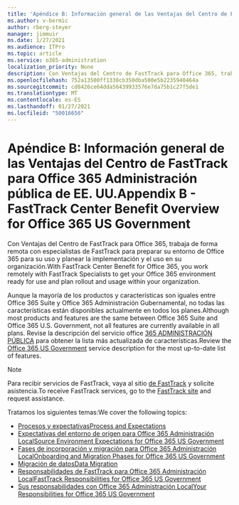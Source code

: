 ```yaml
---
title: 'Apéndice B: Información general de las Ventajas del Centro de FastTrack para Office 365 Administración pública de EE. UU.'
ms.author: v-bermic
author: rberg-steyer
manager: jimmuir
ms.date: 1/27/2021
ms.audience: ITPro
ms.topic: article
ms.service: o365-administration
localization_priority: None
description: Con Ventajas del Centro de FastTrack para Office 365, trabaja de forma remota con especialistas de FastTrack para preparar su entorno de Office 365 para su uso y planear la implementación y el uso en su organización.
ms.openlocfilehash: 752a13500ff1338cb350dba500e5b2235940464a
ms.sourcegitcommit: cd8426ce64dda56439933576e7da75b1c27f5de1
ms.translationtype: MT
ms.contentlocale: es-ES
ms.lasthandoff: 01/27/2021
ms.locfileid: "50016656"
---
```

# <a name="appendix-b---fasttrack-center-benefit-overview-for-office-365-us-government"></a><span data-ttu-id="53225-103">Apéndice B: Información general de las Ventajas del Centro de FastTrack para Office 365 Administración pública de EE. UU.</span><span class="sxs-lookup"><span data-stu-id="53225-103">Appendix B - FastTrack Center Benefit Overview for Office 365 US Government</span></span>

<span data-ttu-id="53225-104">Con Ventajas del Centro de FastTrack para Office 365, trabaja de forma remota con especialistas de FastTrack para preparar su entorno de Office 365 para su uso y planear la implementación y el uso en su organización.</span><span class="sxs-lookup"><span data-stu-id="53225-104">With FastTrack Center Benefit for Office 365, you work remotely with FastTrack Specialists to get your Office 365 environment ready for use and plan rollout and usage within your organization.</span></span> 
  
<span data-ttu-id="53225-105">Aunque la mayoría de los productos y características son iguales entre Office 365 Suite y Office 365 Administración Gubernamental, no todas las características están disponibles actualmente en todos los planes.</span><span class="sxs-lookup"><span data-stu-id="53225-105">Although most products and features are the same between Office 365 Suite and Office 365 U.S. Government, not all features are currently available in all plans.</span></span> <span data-ttu-id="53225-106">Revise la descripción del servicio office [365 ADMINISTRACIÓN PÚBLICA](https://aka.ms/aboutgovcloud) para obtener la lista más actualizada de características.</span><span class="sxs-lookup"><span data-stu-id="53225-106">Review the [Office 365 US Government](https://aka.ms/aboutgovcloud) service description for the most up-to-date list of features.</span></span>

> [!NOTE]
> <span data-ttu-id="53225-107">Para recibir servicios de FastTrack, vaya al sitio [de FastTrack](https://go.microsoft.com/fwlink/?linkid=780698) y solicite asistencia.</span><span class="sxs-lookup"><span data-stu-id="53225-107">To receive FastTrack services, go to the [FastTrack site](https://go.microsoft.com/fwlink/?linkid=780698) and request assistance.</span></span>  

<span data-ttu-id="53225-108">Tratamos los siguientes temas:</span><span class="sxs-lookup"><span data-stu-id="53225-108">We cover the following topics:</span></span>
- [<span data-ttu-id="53225-109">Procesos y expectativas</span><span class="sxs-lookup"><span data-stu-id="53225-109">Process and Expectations</span></span>](process-and-expectations.md) 
- [<span data-ttu-id="53225-110">Expectativas del entorno de origen para Office 365 Administración Local</span><span class="sxs-lookup"><span data-stu-id="53225-110">Source Environment Expectations for Office 365 US Government</span></span>](US-Gov-appendix-source-environment-expectations.md)   
- [<span data-ttu-id="53225-111">Fases de incorporación y migración para Office 365 Administración Local</span><span class="sxs-lookup"><span data-stu-id="53225-111">Onboarding and Migration Phases for Office 365 US Government</span></span>](US-Gov-appendix-onboarding-and-migration.md)
- [<span data-ttu-id="53225-112">Migración de datos</span><span class="sxs-lookup"><span data-stu-id="53225-112">Data Migration</span></span>](data-migration.md)    
- [<span data-ttu-id="53225-113">Responsabilidades de FastTrack para Office 365 Administración Local</span><span class="sxs-lookup"><span data-stu-id="53225-113">FastTrack Responsibilities for Office 365 US Government</span></span>](US-Gov-appendix-fasttrack-responsibilities.md)   
- [<span data-ttu-id="53225-114">Sus responsabilidades con Office 365 Administración Local</span><span class="sxs-lookup"><span data-stu-id="53225-114">Your Responsibilities for Office 365 US Government</span></span>](US-Gov-appendix-your-responsibilities.md)    

